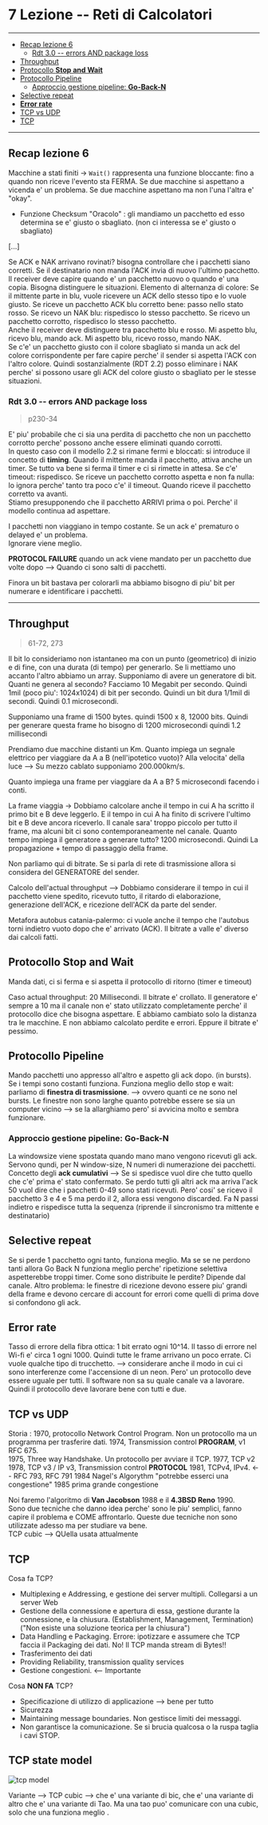 # 7 Lezione -- Reti di Calcolatori  

---

<!-- TOC -->
- [Recap lezione 6](#recap-lezione-6)
    - [Rdt 3.0 -- errors AND package loss](#rdt-30----errors-and-package-loss)
- [Throughput](#throughput)
- [Protocollo **Stop and Wait**](#protocollo-stop-and-wait)
- [Protocollo Pipeline](#protocollo-pipeline)
    - [Approccio gestione pipeline: **Go-Back-N**](#approccio-gestione-pipeline-go-back-n)
- [Selective repeat](#selective-repeat)
- [**Error rate**](#error-rate)
- [TCP vs UDP](#tcp-vs-udp)
- [TCP](#tcp)
<!-- /TOC -->

---

## Recap lezione 6 
Macchine a stati finiti 
-> ```Wait()``` rappresenta una funzione bloccante: fino a quando non riceve l'evento sta FERMA. Se due macchine si aspettano a vicenda e' un problema. Se due macchine aspettano ma non l'una l'altra e' "okay".  
* Funzione Checksum "Oracolo" : gli mandiamo un pacchetto ed esso determina se e' giusto o sbagliato. (non ci interessa se e' giusto o sbagliato)

[...]

Se ACK e NAK arrivano rovinati? bisogna controllare che i pacchetti siano corretti. Se il destinatario non manda l'ACK invia di nuovo l'ultimo pacchetto. Il receiver deve capire quando e' un pacchetto nuovo o quando e' una copia. Bisogna distinguere le situazioni. Elemento di alternanza di colore: Se il mittente parte in blu, vuole ricevere un ACK dello stesso tipo e lo vuole giusto. Se riceve un pacchetto ACK blu corretto bene: passo nello stato rosso. Se ricevo un NAK blu: rispedisco lo stesso pacchetto. Se ricevo un pacchetto corrotto, rispedisco lo stesso pacchetto.  
Anche il receiver deve distinguere tra pacchetto blu e rosso. Mi aspetto blu, ricevo blu, mando ack. Mi aspetto blu, ricevo rosso, mando NAK.  
Se c'e' un pacchetto giusto con il colore sbagliato si manda un ack del colore corrispondente per fare capire perche' il sender si aspetta l'ACK con l'altro colore. Quindi sostanzialmente (RDT 2.2) posso eliminare i NAK perche' si possono usare gli ACK del colore giusto o sbagliato per le stesse situazioni.  

### Rdt 3.0 -- errors AND package loss  

> p230-34

E' piu' probabile che ci sia una perdita di pacchetto che non un pacchetto corrotto perche' possono anche essere eliminati quando corrotti.  
In questo caso con il modello 2.2 si rimane fermi e bloccati: si introduce il concetto di **timing**. Quando il mittente manda il pacchetto, attiva anche un timer. Se tutto va bene si ferma il timer e ci si rimette in attesa. Se c'e' timeout: rispedisco. Se riceve un pacchetto corrotto aspetta e non fa nulla: lo ignora perche' tanto tra poco c'e' il timeout. Quando riceve il pacchetto corretto va avanti.  
Stiamo presupponendo che il pacchetto ARRIVI prima o poi. Perche' il modello continua ad aspettare.  

I pacchetti non viaggiano in tempo costante. Se un ack e' prematuro o delayed e' un problema.  
Ignorare viene meglio.  

**PROTOCOL FAILURE** quando un ack viene mandato per un pacchetto due volte dopo --> Quando ci sono salti di pacchetti.  
  
Finora un bit bastava per colorarli ma abbiamo bisogno di piu' bit per numerare e identificare i pacchetti.  

--- 

## Throughput  

> 61-72, 273

Il bit lo consideriamo non istantaneo ma con un punto (geometrico) di inizio e di fine, con una durata (di tempo) per generarlo. Se li mettiamo uno accanto l'altro abbiamo un array. Supponiamo di avere un generatore di bit. Quanti ne genera al secondo? Facciamo 10 Megabit per secondo. Quindi 1mil (poco piu': 1024x1024) di bit per secondo. Quindi un bit dura 1/1mil di secondi. Quindi 0.1 microsecondi.   
  
Supponiamo una frame di 1500 bytes. quindi 1500 x 8, 12000 bits. Quindi per generare questa frame ho bisogno di 1200 microsecondi quindi 1.2 millisecondi  
  
Prendiamo due macchine distanti un Km. Quanto impiega un segnale elettrico per viaggiare da A a B (nell'ipotetico vuoto)? Alla velocita' della luce --> Su mezzo cablato supponiamo 200.000km/s.  
  
Quanto impiega una frame per viaggiare da A a B? 5 microsecondi facendo i conti.  
  
La frame viaggia -> Dobbiamo calcolare anche il tempo in cui A ha scritto il primo bit e B deve leggerlo. E il tempo in cui A ha finito di scrivere l'ultimo bit e B deve ancora riceverlo. Il canale sara' troppo piccolo per tutto il frame, ma alcuni bit ci sono contemporaneamente nel canale. Quanto tempo impiega il generatore a generare tutto? 1200 microsecondi. Quindi La propagazione + tempo di passaggio della frame.  
  
Non parliamo qui di bitrate. Se si parla di rete di trasmissione allora si considera del GENERATORE del sender.  
  
Calcolo dell'actual throughput --> Dobbiamo considerare il tempo in cui il pacchetto viene spedito, ricevuto tutto, il ritardo di elaborazione, generazione dell'ACK, e ricezione dell'ACK da parte del sender.  
  
Metafora autobus catania-palermo: ci vuole anche il tempo che l'autobus torni indietro vuoto dopo che e' arrivato (ACK). Il bitrate a valle e' diverso dai calcoli fatti.  
  
## Protocollo **Stop and Wait**
Manda dati, ci si ferma e si aspetta il protocollo di ritorno (timer e timeout)  
    
Caso actual throughput: 20 Millisecondi. Il bitrate e' crollato. Il generatore e' sempre a 10 ma il canale non e' stato utilizzato completamente perche' il protocollo dice che bisogna aspettare. E abbiamo cambiato solo la distanza tra le macchine. E non abbiamo calcolato perdite e errori. Eppure il bitrate e' pessimo.  

## Protocollo Pipeline
  
Mando pacchetti uno appresso all'altro e aspetto gli ack dopo. (in bursts). Se i tempi sono costanti funziona. Funziona meglio dello stop e wait: parliamo di **finestra di trasmissione**. --> ovvero quanti ce ne sono nel bursts. Le finestre non sono larghe quanto potrebbe essere se sia un computer vicino --> se la allarghiamo pero' si avvicina molto e sembra funzionare.  
  
### Approccio gestione pipeline: **Go-Back-N**  

La windowsize viene spostata quando mano mano vengono ricevuti gli ack. Servono qundi, per N window-size, N numeri di numerazione dei pacchetti. Concetto degli **ack cumulativi** --> Se si spedisce vuol dire che tutto quello che c'e' prima e' stato confermato. Se perdo tutti gli altri ack ma arriva l'ack 50 vuol dire che i pacchetti 0-49 sono stati ricevuti. Pero' cosi' se ricevo il pacchetto 3 e 4 e 5 ma perdo il 2, allora essi vengono discarded. Fa N passi indietro e rispedisce tutta la sequenza (riprende il sincronismo tra mittente e destinatario)  

## Selective repeat  

Se si perde 1 pacchetto ogni tanto, funziona meglio.  Ma se se ne perdono tanti allora Go Back N funziona meglio perche' ripetizione selettiva aspetterebbe troppi timer. Come sono distribuite le perdite? Dipende dal canale. Altro problema: le finestre di ricezione devono essere piu' grandi della frame e devono cercare di account for errori come quelli di prima dove si confondono gli ack.
  
## **Error rate**
  
Tasso di errore della fibra ottica: 1 bit errato ogni 10^14. Il tasso di errore nel Wi-fi e' circa 1 ogni 1000. Quindi tutte le frame arrivano un poco errate.  Ci vuole qualche tipo di trucchetto. --> considerare anche il modo in cui ci sono interferenze come l'accensione di un neon. Pero' un protocollo deve essere uguale per tutti. Il software non sa su quale canale va a lavorare. Quindi il protocollo deve lavorare bene con tutti e due.   

## TCP vs UDP  

Storia : 1970, protocollo Network Control Program. Non un protocollo ma un programma per trasferire dati. 
1974, Transmission control **PROGRAM**, v1 RFC 675.  
1975, Three way Handshake. Un protocollo per avviare il TCP. 
1977, TCP v2  
1978, TCP v3 / IP v3, Transmission control **PROTOCOL** 
1981, TCPv4, IPv4.  <-- RFC 793, RFC 791 
1984 Nagel's Algorythm "potrebbe esserci una congestione"
1985 prima grande congestione  

Noi faremo l'algoritmo di **Van Jacobson** 1988 e il **4.3BSD Reno** 1990.  
Sono due tecniche che danno idea perche' sono le piu' semplici, fanno capire il problema e COME affrontarlo. Queste due tecniche non sono utilizzate adesso ma per studiare va bene.  
TCP cubic --> QUella usata attualmente   

## TCP  

Cosa fa TCP?  
  
* Multiplexing e Addressing, e gestione dei server multipli. Collegarsi a un server Web  
* Gestione della connessione e apertura di essa, gestione durante la connessione, e la chiusura.  (Establishment, Management, Termination) ("Non esiste una soluzione teorica per la chiusura") 
*  Data Handling e Packaging. Errore: ipotizzare e assumere che TCP faccia il Packaging dei dati. No! Il TCP manda stream di Bytes!!  
* Trasferimento dei dati
* Providing Reliability, transmission quality services
* Gestione congestioni. <-- Importante

Cosa **NON FA** TCP? 
  
* Specificazione di utilizzo di applicazione --> bene per tutto
* Sicurezza  
* Maintaining message boundaries. Non gestisce limiti dei messaggi.  
* Non garantisce la comunicazione. Se si brucia qualcosa o la ruspa taglia i cavi STOP.  

## TCP state model 

![tcp model](./media/tcpfsm.png)  

Variante --> 
TCP cubic --> che e' una variante di bic, che e' una variante di altro che e' una variante di Tao. Ma una tao puo' comunicare con una cubic, solo che una funziona meglio . 